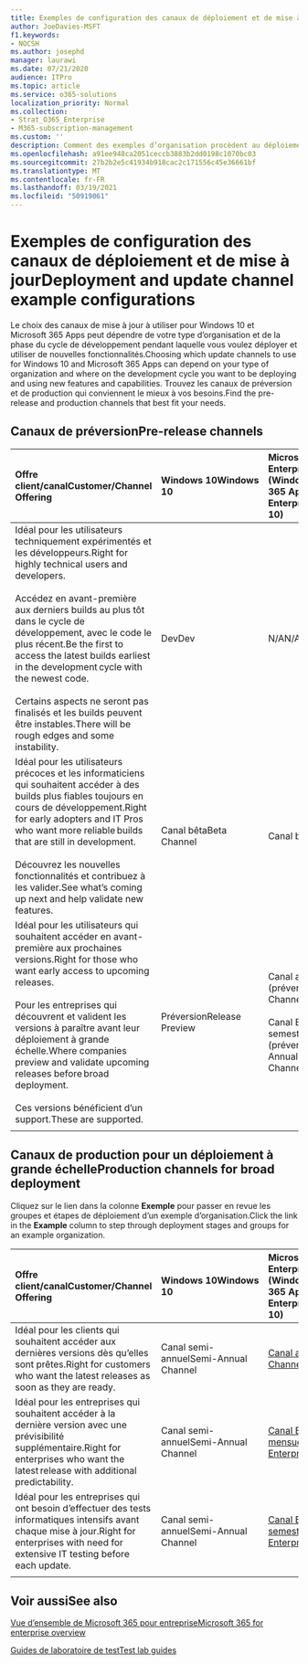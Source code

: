 ```yaml
---
title: Exemples de configuration des canaux de déploiement et de mise à jour
author: JoeDavies-MSFT
f1.keywords:
- NOCSH
ms.author: josephd
manager: laurawi
ms.date: 07/21/2020
audience: ITPro
ms.topic: article
ms.service: o365-solutions
localization_priority: Normal
ms.collection:
- Strat_O365_Enterprise
- M365-subscription-management
ms.custom: ''
description: Comment des exemples d’organisation procèdent au déploiement et à la mise à jour des versions à l’aide de canaux.
ms.openlocfilehash: a91ee948ca2051ceccb3883b2dd0198c1070bc03
ms.sourcegitcommit: 27b2b2e5c41934b918cac2c171556c45e36661bf
ms.translationtype: MT
ms.contentlocale: fr-FR
ms.lasthandoff: 03/19/2021
ms.locfileid: "50919061"
---
```

# <a name="deployment-and-update-channel-example-configurations"></a><span data-ttu-id="01e77-103">Exemples de configuration des canaux de déploiement et de mise à jour</span><span class="sxs-lookup"><span data-stu-id="01e77-103">Deployment and update channel example configurations</span></span>

<span data-ttu-id="01e77-104">Le choix des canaux de mise à jour à utiliser pour Windows 10 et Microsoft 365 Apps peut dépendre de votre type d’organisation et de la phase du cycle de développement pendant laquelle vous voulez déployer et utiliser de nouvelles fonctionnalités.</span><span class="sxs-lookup"><span data-stu-id="01e77-104">Choosing which update channels to use for Windows 10 and Microsoft 365 Apps can depend on your type of organization and where on the development cycle you want to be deploying and using new features and capabilities.</span></span> <span data-ttu-id="01e77-105">Trouvez les canaux de préversion et de production qui conviennent le mieux à vos besoins.</span><span class="sxs-lookup"><span data-stu-id="01e77-105">Find the pre-release and production channels that best fit your needs.</span></span>

## <a name="pre-release-channels"></a><span data-ttu-id="01e77-106">Canaux de préversion</span><span class="sxs-lookup"><span data-stu-id="01e77-106">Pre-release channels</span></span>

| <span data-ttu-id="01e77-107">Offre client/canal</span><span class="sxs-lookup"><span data-stu-id="01e77-107">Customer/Channel Offering</span></span> | <span data-ttu-id="01e77-108">Windows 10</span><span class="sxs-lookup"><span data-stu-id="01e77-108">Windows 10</span></span> | <span data-ttu-id="01e77-109">Microsoft 365 Apps for Enterprise (Windows 10)</span><span class="sxs-lookup"><span data-stu-id="01e77-109">Microsoft 365 Apps for Enterprise (Windows 10)</span></span> |
|:-------|:-------|:-----|
| <span data-ttu-id="01e77-110">Idéal pour les utilisateurs techniquement expérimentés et les développeurs.</span><span class="sxs-lookup"><span data-stu-id="01e77-110">Right for highly technical users and developers.</span></span> <br><br> <span data-ttu-id="01e77-111">Accédez en avant-première aux derniers builds au plus tôt dans le cycle de développement, avec le code le plus récent.</span><span class="sxs-lookup"><span data-stu-id="01e77-111">Be the first to access the latest builds earliest in the development cycle with the newest code.</span></span> <br><br> <span data-ttu-id="01e77-112">Certains aspects ne seront pas finalisés et les builds peuvent être instables.</span><span class="sxs-lookup"><span data-stu-id="01e77-112">There will be rough edges and some instability.</span></span> | <span data-ttu-id="01e77-113">Dev</span><span class="sxs-lookup"><span data-stu-id="01e77-113">Dev</span></span> | <span data-ttu-id="01e77-114">N/A</span><span class="sxs-lookup"><span data-stu-id="01e77-114">N/A</span></span> |
| <span data-ttu-id="01e77-115">Idéal pour les utilisateurs précoces et les informaticiens qui souhaitent accéder à des builds plus fiables toujours en cours de développement.</span><span class="sxs-lookup"><span data-stu-id="01e77-115">Right for early adopters and IT Pros who want more reliable builds that are still in development.</span></span> <br><br> <span data-ttu-id="01e77-116">Découvrez les nouvelles fonctionnalités et contribuez à les valider.</span><span class="sxs-lookup"><span data-stu-id="01e77-116">See what’s coming up next and help validate new features.</span></span> | <span data-ttu-id="01e77-117">Canal bêta</span><span class="sxs-lookup"><span data-stu-id="01e77-117">Beta Channel</span></span> | <span data-ttu-id="01e77-118">Canal bêta</span><span class="sxs-lookup"><span data-stu-id="01e77-118">Beta Channel</span></span> |
| <span data-ttu-id="01e77-119">Idéal pour les utilisateurs qui souhaitent accéder en avant-première aux prochaines versions.</span><span class="sxs-lookup"><span data-stu-id="01e77-119">Right for those who want early access to upcoming releases.</span></span> <br><br> <span data-ttu-id="01e77-120">Pour les entreprises qui découvrent et valident les versions à paraître avant leur déploiement à grande échelle.</span><span class="sxs-lookup"><span data-stu-id="01e77-120">Where companies preview and validate upcoming releases before broad deployment.</span></span> <br><br> <span data-ttu-id="01e77-121">Ces versions bénéficient d’un support.</span><span class="sxs-lookup"><span data-stu-id="01e77-121">These are supported.</span></span> <br>  | <span data-ttu-id="01e77-122">Préversion</span><span class="sxs-lookup"><span data-stu-id="01e77-122">Release Preview</span></span> | <span data-ttu-id="01e77-123">Canal actuel (préversion)</span><span class="sxs-lookup"><span data-stu-id="01e77-123">Current Channel (Preview)</span></span> <br><br> <span data-ttu-id="01e77-124">Canal Entreprise semestriel (préversion)</span><span class="sxs-lookup"><span data-stu-id="01e77-124">Semi-Annual Enterprise Channel (Preview)</span></span>|
||||

## <a name="production-channels-for-broad-deployment"></a><span data-ttu-id="01e77-125">Canaux de production pour un déploiement à grande échelle</span><span class="sxs-lookup"><span data-stu-id="01e77-125">Production channels for broad deployment</span></span>

<span data-ttu-id="01e77-126">Cliquez sur le lien dans la colonne **Exemple** pour passer en revue les groupes et étapes de déploiement d’un exemple d’organisation.</span><span class="sxs-lookup"><span data-stu-id="01e77-126">Click the link in the **Example** column to step through deployment stages and groups for an example organization.</span></span>

| <span data-ttu-id="01e77-127">Offre client/canal</span><span class="sxs-lookup"><span data-stu-id="01e77-127">Customer/Channel Offering</span></span> | <span data-ttu-id="01e77-128">Windows 10</span><span class="sxs-lookup"><span data-stu-id="01e77-128">Windows 10</span></span> | <span data-ttu-id="01e77-129">Microsoft 365 Apps for Enterprise (Windows 10)</span><span class="sxs-lookup"><span data-stu-id="01e77-129">Microsoft 365 Apps for Enterprise (Windows 10)</span></span> | <span data-ttu-id="01e77-130">Exemple</span><span class="sxs-lookup"><span data-stu-id="01e77-130">Example</span></span> |
|:-------|:-------|:-----|:-------|
| <span data-ttu-id="01e77-131">Idéal pour les clients qui souhaitent accéder aux dernières versions dès qu’elles sont prêtes.</span><span class="sxs-lookup"><span data-stu-id="01e77-131">Right for customers who want the latest releases as soon as they are ready.</span></span> | <span data-ttu-id="01e77-132">Canal semi-annuel</span><span class="sxs-lookup"><span data-stu-id="01e77-132">Semi-Annual Channel</span></span> | [<span data-ttu-id="01e77-133">Canal actuel</span><span class="sxs-lookup"><span data-stu-id="01e77-133">Current Channel</span></span>](/deployoffice/overview-update-channels#current-channel-overview) | [<span data-ttu-id="01e77-134">Dernières versions</span><span class="sxs-lookup"><span data-stu-id="01e77-134">Latest releases</span></span>](deploy-update-channels-examples-rapid-deploy.md) |
| <span data-ttu-id="01e77-135">Idéal pour les entreprises qui souhaitent accéder à la dernière version avec une prévisibilité supplémentaire.</span><span class="sxs-lookup"><span data-stu-id="01e77-135">Right for enterprises who want the latest release with additional predictability.</span></span> | <span data-ttu-id="01e77-136">Canal semi-annuel</span><span class="sxs-lookup"><span data-stu-id="01e77-136">Semi-Annual Channel</span></span> | [<span data-ttu-id="01e77-137">Canal Entreprise mensuel</span><span class="sxs-lookup"><span data-stu-id="01e77-137">Monthly Enterprise Channel</span></span>](/deployoffice/overview-update-channels#monthly-enterprise-channel-overview) |  |
| <span data-ttu-id="01e77-138">Idéal pour les entreprises qui ont besoin d’effectuer des tests informatiques intensifs avant chaque mise à jour.</span><span class="sxs-lookup"><span data-stu-id="01e77-138">Right for enterprises with need for extensive IT testing before each update.</span></span> | <span data-ttu-id="01e77-139">Canal semi-annuel</span><span class="sxs-lookup"><span data-stu-id="01e77-139">Semi-Annual Channel</span></span> | [<span data-ttu-id="01e77-140">Canal Entreprise semestriel</span><span class="sxs-lookup"><span data-stu-id="01e77-140">Semi-Annual Enterprise Channel</span></span>](/deployoffice/overview-update-channels#semi-annual-enterprise-channel-overview) |  |
|||||


## <a name="see-also"></a><span data-ttu-id="01e77-141">Voir aussi</span><span class="sxs-lookup"><span data-stu-id="01e77-141">See also</span></span>

[<span data-ttu-id="01e77-142">Vue d’ensemble de Microsoft 365 pour entreprise</span><span class="sxs-lookup"><span data-stu-id="01e77-142">Microsoft 365 for enterprise overview</span></span>](microsoft-365-overview.md)

[<span data-ttu-id="01e77-143">Guides de laboratoire de test</span><span class="sxs-lookup"><span data-stu-id="01e77-143">Test lab guides</span></span>](m365-enterprise-test-lab-guides.md)